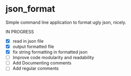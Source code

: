 # json_format

Simple command line application to format ugly json, nicely.

IN PROGRESS

- [x] read in json file
- [x] output formatted file
- [x] fix string formatting in formatted json
- [ ] Improve code modularity and readability
- [ ] Add Documenting comments
- [ ] Add regular comments